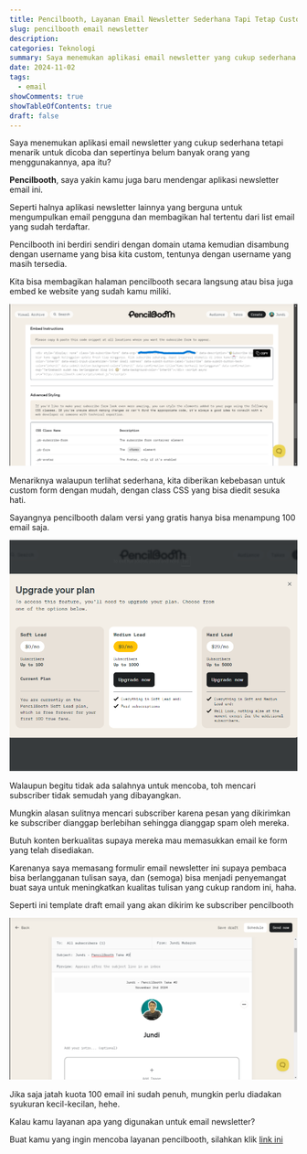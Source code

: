 ```yaml
---
title: Pencilbooth, Layanan Email Newsletter Sederhana Tapi Tetap Customable
slug: pencilbooth email newsletter
description:
categories: Teknologi
summary: Saya menemukan aplikasi email newsletter yang cukup sederhana tetapi mudah untuk dicustom dan menarik untuk dicoba, sepertinya belum banyak orang yang menggunakannya.
date: 2024-11-02
tags:
  - email
showComments: true
showTableOfContents: true
draft: false
---
```


Saya menemukan aplikasi email newsletter yang cukup sederhana tetapi menarik untuk dicoba dan sepertinya belum banyak orang yang menggunakannya, apa itu?

**Pencilbooth**, saya yakin kamu juga baru mendengar aplikasi newsletter email ini.

Seperti halnya aplikasi newsletter lainnya yang berguna untuk mengumpulkan email pengguna dan membagikan hal tertentu dari list email yang sudah terdaftar.

Pencilbooth ini berdiri sendiri dengan domain utama kemudian disambung dengan username yang bisa kita custom, tentunya dengan username yang masih tersedia.

Kita bisa membagikan halaman pencilbooth secara langsung atau bisa juga embed ke website yang sudah kamu miliki.

![Embed to website and Advanced Styling](./advanced.png 'Fitur Embed dan Advanced Styling')

Menariknya walaupun terlihat sederhana, kita diberikan kebebasan untuk custom form dengan mudah, dengan class CSS yang bisa diedit sesuka hati.

Sayangnya pencilbooth dalam versi yang gratis hanya bisa menampung 100 email saja.

![Upgrade Plan Pencilbooth](./upgrade.png)

Walaupun begitu tidak ada salahnya untuk mencoba, toh mencari subscriber tidak semudah yang dibayangkan.

Mungkin alasan sulitnya mencari subscriber karena pesan yang dikirimkan ke subscriber dianggap berlebihan sehingga dianggap spam oleh mereka.

Butuh konten berkualitas supaya mereka mau memasukkan email ke form yang telah disediakan.

Karenanya saya memasang formulir email newsletter ini supaya pembaca bisa berlangganan tulisan saya, dan (semoga) bisa menjadi penyemangat buat saya untuk meningkatkan kualitas tulisan yang cukup random ini, haha.

Seperti ini template draft email yang akan dikirim ke subscriber pencilbooth

![](./takes.png)

Jika saja jatah kuota 100 email ini sudah penuh, mungkin perlu diadakan syukuran kecil-kecilan, hehe.

Kalau kamu layanan apa yang digunakan untuk email newsletter?

Buat kamu yang ingin mencoba layanan pencilbooth, silahkan klik [link ini](https://pencilbooth.com)
